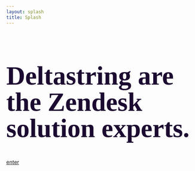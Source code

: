 ```yaml
---
layout: splash
title: Splash
---
```


<h1 style="font-size: 5em; font-family: 'Rokkitt'; font-weight: bold; color: #1C0B31; text-align: left; text-shadow: 2px 2px 4px rgb(239, 240, 234); line-height: 1;">Deltastring are the Zendesk solution experts.</h1>
<a class = "button" href="https://deltastring.com/about/">enter</a>